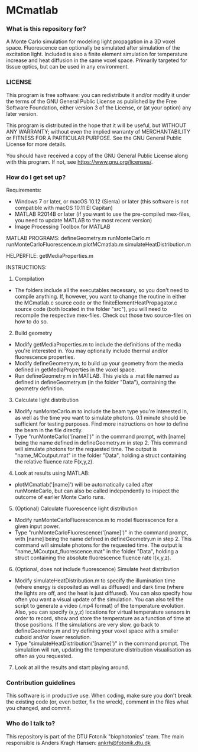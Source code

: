 # MCmatlab #

### What is this repository for? ###

A Monte Carlo simulation for modeling light propagation in a 3D voxel space.
Fluorescence can optionally be simulated after simulation of the excitation light.
Included is also a finite element simulation for temperature increase and heat diffusion in the same voxel space.
Primarily targeted for tissue optics, but can be used in any environment.

### LICENSE ###

This program is free software: you can redistribute it and/or modify
it under the terms of the GNU General Public License as published by
the Free Software Foundation, either version 3 of the License, or
(at your option) any later version.

This program is distributed in the hope that it will be useful,
but WITHOUT ANY WARRANTY; without even the implied warranty of
MERCHANTABILITY or FITNESS FOR A PARTICULAR PURPOSE.  See the
GNU General Public License for more details.

You should have received a copy of the GNU General Public License
along with this program.  If not, see <https://www.gnu.org/licenses/>.

### How do I get set up? ###

Requirements:
- Windows 7 or later, or macOS 10.12 (Sierra) or later (this software is not compatible with macOS 10.11 El Capitan)
- MATLAB R2014B or later (if you want to use the pre-compiled mex-files, you need to update MATLAB to the most recent version)
 - Image Processing Toolbox for MATLAB

MATLAB PROGRAMS:
defineGeometry.m
runMonteCarlo.m
runMonteCarloFluorescence.m
plotMCmatlab.m
simulateHeatDistribution.m

HELPERFILE:
getMediaProperties.m

INSTRUCTIONS:
1. Compilation
 - The folders include all the executables necessary, so you don't need to compile anything. If, however, you want to change the routine in either the MCmatlab.c source code or the finiteElementHeatPropagator.c source code (both located in the folder "src"), you will need to recompile the respective mex-files. Check out those two source-files on how to do so.

2. Build geometry
 - Modify getMediaProperties.m to include the definitions of the media you're interested in. You may optionally include thermal and/or fluorescence properties.
 - Modify defineGeometry.m, to build up your geometry from the media defined in getMediaProperties in the voxel space.
 - Run defineGeometry.m in MATLAB. This yields a .mat file named as defined in defineGeometry.m (in the folder "Data"), containing the geometry definition.

3. Calculate light distribution
 - Modify runMonteCarlo.m to include the beam type you're interested in, as well as the time you want to simulate photons. 0.1 minute should be sufficient for testing purposes. Find more instructions on how to define the beam in the file directly.
 - Type "runMonteCarlo('[name]')" in the command prompt, with [name] being the name defined in defineGeometry.m in step 2. This command will simulate photons for the requested time. The output is "name_MCoutput.mat" in the folder "Data", holding a struct containing the relative fluence rate F(x,y,z).

4. Look at results using MATLAB:
 - plotMCmatlab('[name]') will be automatically called after runMonteCarlo, but can also be called independently to inspect the outcome of earlier Monte Carlo runs.

5. (Optional) Calculate fluorescence light distribution
 - Modify runMonteCarloFluorescence.m to model fluorescence for a given input power.
 - Type "runMonteCarloFluorescence('[name]')" in the command prompt, with [name] being the name defined in defineGeometry.m in step 2. This command will simulate photons for the requested time. The output is "name_MCoutput_fluorescence.mat" in the folder "Data", holding a struct containing the absolute fluorescence fluence rate I(x,y,z).

6. (Optional, does not include fluorescence) Simulate heat distribution
 - Modify simulateHeatDistribution.m to specify the illumination time (where energy is deposited as well as diffused) and dark time (where the lights are off, and the heat is just diffused). You can also specify how often you want a visual update of the simulation. You can also tell the script to generate a video (.mp4 format) of the temperature evolution. Also, you can specify (x,y,z) locations for virtual temperature sensors in order to record, show and store the temperature as a function of time at those positions. If the simulations are very slow, go back to defineGeometry.m and try defining your voxel space with a smaller cuboid and/or lower resolution. 
 - Type "simulateHeatDistribution('[name]')" in the command prompt. The simulation will run, updating the temperature distribution visualisation as often as you requested.

7. Look at all the results and start playing around.

### Contribution guidelines ###

This software is in productive use. When coding, make sure you don't break the existing code (or, even better, fix the wreck), comment in the files what you changed, and commit.

### Who do I talk to? ###

This repository is part of the DTU Fotonik "biophotonics" team.
The main responsible is Anders Kragh Hansen: ankrh@fotonik.dtu.dk
